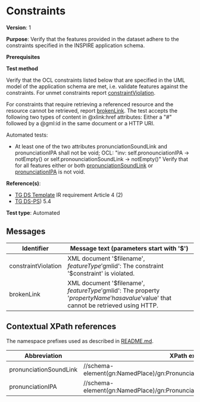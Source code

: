 # Constraints

**Version**: 1

**Purpose**: Verify that the features provided in the dataset adhere to the constraints specified in the INSPIRE application schema.

**Prerequisites**

**Test method**

Verify that the OCL constraints listed below that are specified in the UML model of the application schema are met, i.e. validate features against the constraints. For unmet constraints report [constraintViolation](#constraintViolation). 

For constraints that require retrieving a referenced resource and the resource cannot be retrieved, report [brokenLink](#brokenLink). The test accepts the following two types of content in @xlink:href attributes: Either a "#" followed by a @gml:id in the same document or a HTTP URI.

Automated tests:

* At least one of the two attributes pronunciationSoundLink and pronunciationIPA shall not be void; OCL: "inv: self.pronounciationIPA -> notEmpty() or self.pronounciationSoundLink -> notEmpty()" Verify that for all features either or both [pronunciationSoundLink](#pronunciationSoundLink) or [pronunciationIPA](#pronunciationIPA) is not void.

**Reference(s)**: 

* [TG DS Template](http://inspire.ec.europa.eu/id/ats/data-gn/3.2/gn-as/README#ref_TG_DS_tmpl) IR requirement Article 4 (2)
* [TG DS-PS](http://inspire.ec.europa.eu/id/ats/data-gn/3.2/gn-as/README#ref_TG_DS_PS)) 5.4

**Test type**: Automated

## Messages

Identifier  |  Message text (parameters start with '$')
---------------------------------------------------------- | -------------------------------------------------------------------------
constraintViolation <a name="constraintViolation"/>  |  XML document '$filename', $featureType '$gmlid': The constraint '$constraint' is violated.
brokenLink <a name="brokenLink"/>  |  XML document '$filename', $featureType '$gmlid': The property '$propertyName' has a value '$value' that cannot be retrieved using HTTP.

## Contextual XPath references

The namespace prefixes used as described in [README.md](http://inspire.ec.europa.eu/id/ats/data-gn/3.2/gn-as/README#namespaces).

Abbreviation                                               |  XPath expression
---------------------------------------------------------- | -------------------------------------------------------------------------
pronunciationSoundLink <a name="pronunciationSoundLink"></a> 	|  //schema-element(gn:NamedPlace)/gn:PronunciationOfName/gn:pronunciationSoundLink
pronunciationIPA <a name="pronunciationIPA"></a> 	| 	//schema-element(gn:NamedPlace)/gn:PronunciationOfName/gn:pronunciationIPA